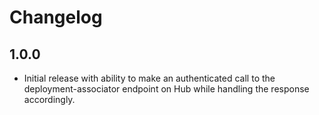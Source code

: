 # Changelog

## 1.0.0

* Initial release with ability to make an authenticated call to the
  deployment-associator endpoint on Hub while handling the response accordingly.
